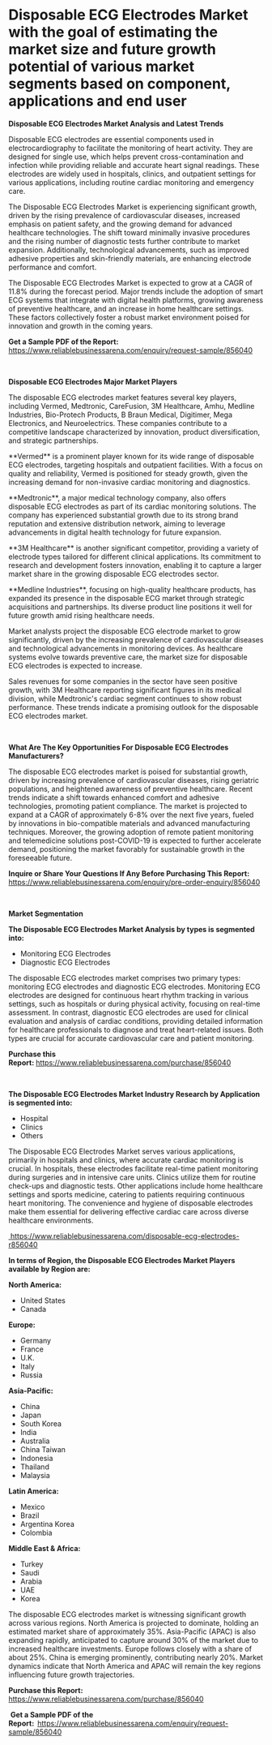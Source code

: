 <p><h1>Disposable ECG Electrodes Market with the goal of estimating the market size and future growth potential of various market segments based on component, applications and end user</h1></p><p><strong>Disposable ECG Electrodes Market Analysis and Latest Trends</strong></p>
<p><p>Disposable ECG electrodes are essential components used in electrocardiography to facilitate the monitoring of heart activity. They are designed for single use, which helps prevent cross-contamination and infection while providing reliable and accurate heart signal readings. These electrodes are widely used in hospitals, clinics, and outpatient settings for various applications, including routine cardiac monitoring and emergency care.</p><p>The Disposable ECG Electrodes Market is experiencing significant growth, driven by the rising prevalence of cardiovascular diseases, increased emphasis on patient safety, and the growing demand for advanced healthcare technologies. The shift toward minimally invasive procedures and the rising number of diagnostic tests further contribute to market expansion. Additionally, technological advancements, such as improved adhesive properties and skin-friendly materials, are enhancing electrode performance and comfort.</p><p>The Disposable ECG Electrodes Market is expected to grow at a CAGR of 11.8% during the forecast period. Major trends include the adoption of smart ECG systems that integrate with digital health platforms, growing awareness of preventive healthcare, and an increase in home healthcare settings. These factors collectively foster a robust market environment poised for innovation and growth in the coming years.</p></p>
<p><strong>Get a Sample PDF of the Report:&nbsp;</strong> <a href="https://www.reliablebusinessarena.com/enquiry/request-sample/856040?utm_campaign=3515&utm_medium=2&utm_source=Github&utm_content=ia&utm_term=13042025&utm_id=disposable-ecg-electrodes">https://www.reliablebusinessarena.com/enquiry/request-sample/856040</a></p>
<p>&nbsp;</p>
<p><strong>Disposable ECG Electrodes Major Market Players</strong></p>
<p><p>The disposable ECG electrodes market features several key players, including Vermed, Medtronic, CareFusion, 3M Healthcare, Amhu, Medline Industries, Bio-Protech Products, B Braun Medical, Digitimer, Mega Electronics, and Neuroelectrics. These companies contribute to a competitive landscape characterized by innovation, product diversification, and strategic partnerships.</p><p>**Vermed** is a prominent player known for its wide range of disposable ECG electrodes, targeting hospitals and outpatient facilities. With a focus on quality and reliability, Vermed is positioned for steady growth, given the increasing demand for non-invasive cardiac monitoring and diagnostics.</p><p>**Medtronic**, a major medical technology company, also offers disposable ECG electrodes as part of its cardiac monitoring solutions. The company has experienced substantial growth due to its strong brand reputation and extensive distribution network, aiming to leverage advancements in digital health technology for future expansion.</p><p>**3M Healthcare** is another significant competitor, providing a variety of electrode types tailored for different clinical applications. Its commitment to research and development fosters innovation, enabling it to capture a larger market share in the growing disposable ECG electrodes sector.</p><p>**Medline Industries**, focusing on high-quality healthcare products, has expanded its presence in the disposable ECG market through strategic acquisitions and partnerships. Its diverse product line positions it well for future growth amid rising healthcare needs.</p><p>Market analysts project the disposable ECG electrode market to grow significantly, driven by the increasing prevalence of cardiovascular diseases and technological advancements in monitoring devices. As healthcare systems evolve towards preventive care, the market size for disposable ECG electrodes is expected to increase.</p><p>Sales revenues for some companies in the sector have seen positive growth, with 3M Healthcare reporting significant figures in its medical division, while Medtronic's cardiac segment continues to show robust performance. These trends indicate a promising outlook for the disposable ECG electrodes market.</p></p>
<p>&nbsp;</p>
<p><strong>What Are The Key Opportunities For Disposable ECG Electrodes Manufacturers?</strong></p>
<p><p>The disposable ECG electrodes market is poised for substantial growth, driven by increasing prevalence of cardiovascular diseases, rising geriatric populations, and heightened awareness of preventive healthcare. Recent trends indicate a shift towards enhanced comfort and adhesive technologies, promoting patient compliance. The market is projected to expand at a CAGR of approximately 6-8% over the next five years, fueled by innovations in bio-compatible materials and advanced manufacturing techniques. Moreover, the growing adoption of remote patient monitoring and telemedicine solutions post-COVID-19 is expected to further accelerate demand, positioning the market favorably for sustainable growth in the foreseeable future.</p></p>
<p><strong>Inquire or Share Your Questions If Any Before Purchasing This Report:</strong> <a href="https://www.reliablebusinessarena.com/enquiry/pre-order-enquiry/856040?utm_campaign=3515&utm_medium=2&utm_source=Github&utm_content=ia&utm_term=13042025&utm_id=disposable-ecg-electrodes">https://www.reliablebusinessarena.com/enquiry/pre-order-enquiry/856040</a></p>
<p>&nbsp;</p>
<p><strong>Market Segmentation</strong></p>
<p><strong>The Disposable ECG Electrodes Market Analysis by types is segmented into:</strong></p>
<p><ul><li>Monitoring ECG Electrodes</li><li>Diagnostic ECG Electrodes</li></ul></p>
<p><p>The disposable ECG electrodes market comprises two primary types: monitoring ECG electrodes and diagnostic ECG electrodes. Monitoring ECG electrodes are designed for continuous heart rhythm tracking in various settings, such as hospitals or during physical activity, focusing on real-time assessment. In contrast, diagnostic ECG electrodes are used for clinical evaluation and analysis of cardiac conditions, providing detailed information for healthcare professionals to diagnose and treat heart-related issues. Both types are crucial for accurate cardiovascular care and patient monitoring.</p></p>
<p><strong>Purchase this Report:&nbsp;</strong><a href="https://www.reliablebusinessarena.com/purchase/856040?utm_campaign=3515&utm_medium=2&utm_source=Github&utm_content=ia&utm_term=13042025&utm_id=disposable-ecg-electrodes">https://www.reliablebusinessarena.com/purchase/856040</a></p>
<p>&nbsp;</p>
<p><strong>The Disposable ECG Electrodes Market Industry Research by Application is segmented into:</strong></p>
<p><ul><li>Hospital</li><li>Clinics</li><li>Others</li></ul></p>
<p><p>The Disposable ECG Electrodes Market serves various applications, primarily in hospitals and clinics, where accurate cardiac monitoring is crucial. In hospitals, these electrodes facilitate real-time patient monitoring during surgeries and in intensive care units. Clinics utilize them for routine check-ups and diagnostic tests. Other applications include home healthcare settings and sports medicine, catering to patients requiring continuous heart monitoring. The convenience and hygiene of disposable electrodes make them essential for delivering effective cardiac care across diverse healthcare environments.</p></p>
<p><a href="https://www.reliablebusinessarena.com/disposable-ecg-electrodes-r856040?utm_campaign=3515&utm_medium=2&utm_source=Github&utm_content=ia&utm_term=13042025&utm_id=disposable-ecg-electrodes">&nbsp;https://www.reliablebusinessarena.com/disposable-ecg-electrodes-r856040</a></p>
<p><strong>In terms of Region, the Disposable ECG Electrodes Market Players available by Region are:</strong></p>
<p>
    <p> <strong> North America: </strong>
        <ul>
            <li>United States</li>
            <li>Canada</li>
        </ul>
        </p> 
    <p> <strong> Europe: </strong>
        <ul>
            <li>Germany</li>
            <li>France</li>
            <li>U.K.</li>
            <li>Italy</li>
            <li>Russia</li>
        </ul>
        </p> 
    <p> <strong> Asia-Pacific: </strong>
        <ul>
            <li>China</li>
            <li>Japan</li>
            <li>South Korea</li>
            <li>India</li>
            <li>Australia</li>
            <li>China Taiwan</li>
            <li>Indonesia</li>
            <li>Thailand</li>
            <li>Malaysia</li>
        </ul>
        </p> 
    <p> <strong> Latin America: </strong>
        <ul>
            <li>Mexico</li>
            <li>Brazil</li>
            <li>Argentina Korea</li>
            <li>Colombia</li>
        </ul>
        </p> 
    <p> <strong> Middle East & Africa: </strong>
        <ul>
            <li>Turkey</li>
            <li>Saudi</li>
            <li>Arabia</li>
            <li>UAE</li>
            <li>Korea</li>
        </ul>
    </p>
    </p>
<p><p>The disposable ECG electrodes market is witnessing significant growth across various regions. North America is projected to dominate, holding an estimated market share of approximately 35%. Asia-Pacific (APAC) is also expanding rapidly, anticipated to capture around 30% of the market due to increased healthcare investments. Europe follows closely with a share of about 25%. China is emerging prominently, contributing nearly 20%. Market dynamics indicate that North America and APAC will remain the key regions influencing future growth trajectories.</p></p>
<p><strong>Purchase this Report: </strong><a href="https://www.reliablebusinessarena.com/purchase/856040?utm_campaign=3515&utm_medium=2&utm_source=Github&utm_content=ia&utm_term=13042025&utm_id=disposable-ecg-electrodes">https://www.reliablebusinessarena.com/purchase/856040</a></p>
<p>&nbsp;<strong>Get a Sample PDF of the Report:&nbsp;&nbsp;</strong><a href="https://www.reliablebusinessarena.com/enquiry/request-sample/856040?utm_campaign=3515&utm_medium=2&utm_source=Github&utm_content=ia&utm_term=13042025&utm_id=disposable-ecg-electrodes">https://www.reliablebusinessarena.com/enquiry/request-sample/856040</a></p>
<p><strong></strong></p>
<p><p></p><p></p><p></p></p>